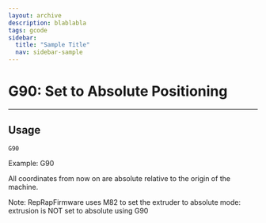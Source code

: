```yaml
---
layout: archive
description: blablabla
tags: gcode
sidebar:
  title: "Sample Title"
  nav: sidebar-sample
---
```

# G90: Set to Absolute Positioning #
***

## Usage ##
```
G90
```

Example: G90

All coordinates from now on are absolute relative to the origin of the machine.

Note: RepRapFirmware uses M82 to set the extruder to absolute mode: extrusion is NOT set to absolute using G90
